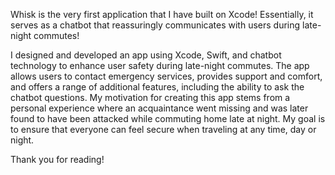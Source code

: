 Whisk is the very first application that I have built on Xcode! Essentially, it serves as a chatbot that reassuringly communicates with users during late-night commutes! 

I designed and developed an app using Xcode, Swift, and chatbot technology to enhance user safety during late-night commutes. The app allows users to contact emergency services, provides support and comfort, and offers a range of additional features, including the ability to ask the chatbot questions. My motivation for creating this app stems from a personal experience where an acquaintance went missing and was later found to have been attacked while commuting home late at night. My goal is to ensure that everyone can feel secure when traveling at any time, day or night.

Thank you for reading!
